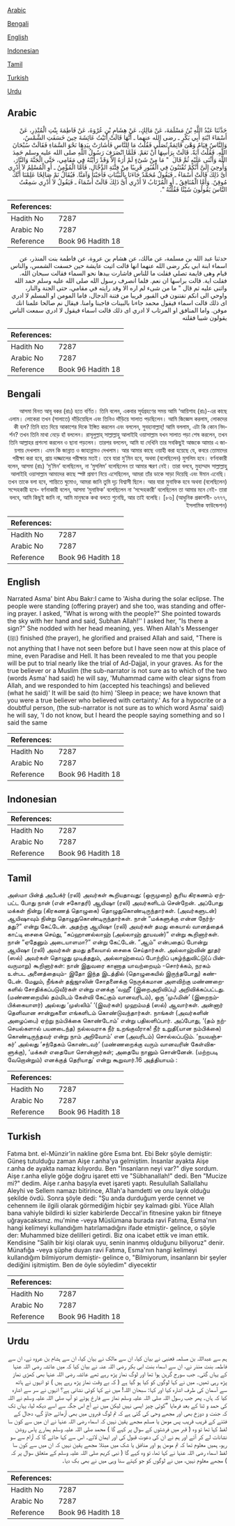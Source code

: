[Arabic](#arabic)

[Bengali](#bengali)

[English](#english)

[Indonesian](#indonesian)

[Tamil](#tamil)

[Turkish](#turkish)

[Urdu](#urdu)

## Arabic


<div dir="rtl" lang="ar" style={{fontSize:'larger',backgroundColor:'#f8f9fa',padding:20}}>
حَدَّثَنَا عَبْدُ اللَّهِ بْنُ مَسْلَمَةَ، عَنْ مَالِكٍ، عَنْ هِشَامِ بْنِ عُرْوَةَ، عَنْ فَاطِمَةَ بِنْتِ الْمُنْذِرِ، عَنْ أَسْمَاءَ ابْنَةِ أَبِي بَكْرٍ ـ رضى الله عنهما ـ أَنَّهَا قَالَتْ أَتَيْتُ عَائِشَةَ حِينَ خَسَفَتِ الشَّمْسُ، وَالنَّاسُ قِيَامٌ وَهْىَ قَائِمَةٌ تُصَلِّي فَقُلْتُ مَا لِلنَّاسِ فَأَشَارَتْ بِيَدِهَا نَحْوَ السَّمَاءِ فَقَالَتْ سُبْحَانَ اللَّهِ‏.‏ فَقُلْتُ آيَةٌ‏.‏ قَالَتْ بِرَأْسِهَا أَنْ نَعَمْ‏.‏ فَلَمَّا انْصَرَفَ رَسُولُ اللَّهِ صلى الله عليه وسلم حَمِدَ اللَّهَ وَأَثْنَى عَلَيْهِ ثُمَّ قَالَ ‏ "‏ مَا مِنْ شَىْءٍ لَمْ أَرَهُ إِلاَّ وَقَدْ رَأَيْتُهُ فِي مَقَامِي، حَتَّى الْجَنَّةَ وَالنَّارَ، وَأُوحِيَ إِلَىَّ أَنَّكُمْ تُفْتَنُونَ فِي الْقُبُورِ قَرِيبًا مِنْ فِتْنَةِ الدَّجَّالِ، فَأَمَّا الْمُؤْمِنُ ـ أَوِ الْمُسْلِمُ لاَ أَدْرِي أَىَّ ذَلِكَ قَالَتْ أَسْمَاءُ ـ فَيَقُولُ مُحَمَّدٌ جَاءَنَا بِالْبَيِّنَاتِ فَأَجَبْنَا وَآمَنَّا‏.‏ فَيُقَالُ نَمْ صَالِحًا عَلِمْنَا أَنَّكَ مُوقِنٌ‏.‏ وَأَمَّا الْمُنَافِقُ ـ أَوِ الْمُرْتَابُ لاَ أَدْرِي أَىَّ ذَلِكَ قَالَتْ أَسْمَاءُ ـ فَيَقُولُ لاَ أَدْرِي سَمِعْتُ النَّاسَ يَقُولُونَ شَيْئًا فَقُلْتُهُ ‏"‏‏.‏
</div>
<div style={{backgroundColor:'#f8f9fa',padding:20, marginBottom: 10}}><table> <thead> <tr> <th>References:</th> <th></th> </tr> </thead> <tbody><tr><td>Hadith No</td><td>7287</td></tr><tr><td>Arabic No</td><td>7287</td></tr><tr><td>Reference</td><td>Book 96 Hadith 18</td></tr></tbody></table></div>


<div dir="rtl" lang="ar" style={{fontSize:'larger',backgroundColor:'#f8f9fa',padding:20}}>
حدثنا عبد الله بن مسلمة، عن مالك، عن هشام بن عروة، عن فاطمة بنت المنذر، عن اسماء ابنة ابي بكر رضى الله عنهما انها قالت اتيت عايشة حين خسفت الشمس، والناس قيام وهى قايمة تصلي فقلت ما للناس فاشارت بيدها نحو السماء فقالت سبحان الله. فقلت اية. قالت براسها ان نعم. فلما انصرف رسول الله صلى الله عليه وسلم حمد الله واثنى عليه ثم قال " ما من شىء لم اره الا وقد رايته في مقامي، حتى الجنة والنار، واوحي الى انكم تفتنون في القبور قريبا من فتنة الدجال، فاما المومن او المسلم لا ادري اى ذلك قالت اسماء فيقول محمد جاءنا بالبينات فاجبنا وامنا. فيقال نم صالحا علمنا انك موقن. واما المنافق او المرتاب لا ادري اى ذلك قالت اسماء فيقول لا ادري سمعت الناس يقولون شييا فقلته
</div>
<div style={{backgroundColor:'#f8f9fa',padding:20, marginBottom: 10}}><table> <thead> <tr> <th>References:</th> <th></th> </tr> </thead> <tbody><tr><td>Hadith No</td><td>7287</td></tr><tr><td>Arabic No</td><td>7287</td></tr><tr><td>Reference</td><td>Book 96 Hadith 18</td></tr></tbody></table></div>

## Bengali


<div dir="rtl" lang="bn" style={{fontSize:'larger',backgroundColor:'#f8f9fa',padding:20}}>
আসমা বিনত আবূ বকর (রাঃ) হতে বর্ণিত। তিনি বলেন, একবার সূর্যগ্রহণের সময় আমি ‘আয়িশাহ (রাঃ)-এর কাছে এলাম। লোকেরা তখন (সালাতে) দাঁড়িয়েছিল এবং তিনিও দাঁড়িয়ে সালাত পড়ছিলেন। আমি জিজ্ঞেস করলাম, লোকদের কী হল? তিনি হাত দিয়ে আকাশের দিকে ইঙ্গিত করলেন এবং বললেন, সুবহানাল্লাহ্! আমি বললাম, এটা কি কোন নিদর্শন? তখন তিনি মাথা নেড়ে হাঁ বললেন। রাসূলুল্লাহ্ সাল্লাল্লাহু আলাইহি ওয়াসাল্লাম যখন সালাত পড়া শেষ করলেন, তখন তিনি আল্লাহর প্রশংসা করলেন ও ছানা পড়লেন। তারপর বললেন, আমি যা দেখিনি তার সবকিছুই আজকে আমার এ জায়গায় দেখলাম। এমন কি জান্নাত ও জাহান্নামও দেখলাম। আর আমার কাছে ওয়াহী করা হয়েছে যে, কবরে তোমাদের পরীক্ষা করা হবে, প্রায় দাজ্জালের পরীক্ষার মতই। তবে যারা মু’মিন হবে, অথবা (বলেছিলেন) মুসলিম হবে। বর্ণনাকারী বলেন, আসমা (রাঃ) ‘মু’মিন’ বলেছিলেন, না ‘মুসলিম’ বলেছিলেন তা আমার স্মরণ নেই। তারা বলবে, মুহাম্মাদ সাল্লাল্লাহু আলাইহি ওয়াসাল্লাম আমাদের কাছে স্পষ্ট প্রমাণ নিয়ে এসেছিলেন, আমরা তাঁর ডাকে সাড়া দিয়েছি এবং ঈমান এনেছি। তখন তাকে বলা হবে, শান্তিতে ঘুমোও, আমরা জানি তুমি দৃঢ় বিশ্বাসী ছিলে। আর যারা মুনাফিক হবে অথবা (বলেছিলেন) সন্দেহকারী হবে- বর্ণনাকারী বলেন, আসমা ‘মুনাফিক’ বলেছিলেন না ‘সন্দেহকারী’ বলেছিলেন তা আমার মনে নেই- তারা বলবে, আমি কিছুই জানি না, আমি মানুষকে কথা বলতে শুনেছি, আর তাই বলেছি। [৮৬] (আধুনিক প্রকাশনী- ৬৭৭৭, ইসলামিক ফাউন্ডেশন)
</div>
<div style={{backgroundColor:'#f8f9fa',padding:20, marginBottom: 10}}><table> <thead> <tr> <th>References:</th> <th></th> </tr> </thead> <tbody><tr><td>Hadith No</td><td>7287</td></tr><tr><td>Arabic No</td><td>7287</td></tr><tr><td>Reference</td><td>Book 96 Hadith 18</td></tr></tbody></table></div>

## English


<div dir="ltr" lang="en" style={{fontSize:'larger',backgroundColor:'#f8f9fa',padding:20}}>
Narrated Asma' bint Abu Bakr:I came to 'Aisha during the solar eclipse. The people were standing (offering prayer) and she too, was standing and offering prayer. I asked, "What is wrong with the people?" She pointed towards the sky with her hand and said, Subhan Allah!'' I asked her, "Is there a sign?" She nodded with her head meaning, yes. When Allah's Messenger (ﷺ) finished (the prayer), he glorified and praised Allah and said, "There is not anything that I have not seen before but I have seen now at this place of mine, even Paradise and Hell. It has been revealed to me that you people will be put to trial nearly like the trial of Ad-Dajjal, in your graves. As for the true believer or a Muslim (the sub-narrator is not sure as to which of the two (words Asma' had said) he will say, 'Muhammad came with clear signs from Allah, and we responded to him (accepted his teachings) and believed (what he said)' It will be said (to him) 'Sleep in peace; we have known that you were a true believer who believed with certainty.' As for a hypocrite or a doubtful person, (the sub-narrator is not sure as to which word Asma' said) he will say, 'I do not know, but I heard the people saying something and so I said the same
</div>
<div style={{backgroundColor:'#f8f9fa',padding:20, marginBottom: 10}}><table> <thead> <tr> <th>References:</th> <th></th> </tr> </thead> <tbody><tr><td>Hadith No</td><td>7287</td></tr><tr><td>Arabic No</td><td>7287</td></tr><tr><td>Reference</td><td>Book 96 Hadith 18</td></tr></tbody></table></div>

## Indonesian


<div dir="ltr" lang="id" style={{fontSize:'larger',backgroundColor:'#f8f9fa',padding:20}}>

</div>
<div style={{backgroundColor:'#f8f9fa',padding:20, marginBottom: 10}}><table> <thead> <tr> <th>References:</th> <th></th> </tr> </thead> <tbody><tr><td>Hadith No</td><td>7287</td></tr><tr><td>Arabic No</td><td>7287</td></tr><tr><td>Reference</td><td>Book 96 Hadith 18</td></tr></tbody></table></div>

## Tamil


<div dir="ltr" lang="ta" style={{fontSize:'larger',backgroundColor:'#f8f9fa',padding:20}}>
அஸ்மா பின்த் அபீபக்ர் (ரலி) அவர்கள் கூறியதாவது: (ஒருமுறை) சூரிய கிரகணம் ஏற்பட்ட போது நான் (என் சகோதரி) ஆயிஷா (ரலி) அவர்களிடம் சென்றேன். அப்போது மக்கள் நின்று (கிரகணத் தொழுகை) தொழுதுகொண்டிருந்தார்கள். (அவர்களுடன்) ஆயிஷாவும் நின்று தொழுதுகொண்டிருந்தார்கள். நான் “மக்களுக்கு என்ன நேர்ந்தது?” என்று கேட்டேன். அதற்கு ஆயிஷா (ரலி) அவர்கள் தமது கையால் வானத்தைக் காட்டி சைகை செய்து, “சுப்ஹானல்லாஹ் (அல்லாஹ் தூயவன்)” என்று கூறினார்கள். நான் “ஏதேனும் அடையாளமா?” என்று கேட்டேன். “ஆம்” என்பதைப் போன்று ஆயிஷா (ரலி) அவர்கள் தமது தலையால் சைகை செய்தார்கள். அல்லாஹ்வின் தூதர் (ஸல்) அவர்கள் தொழுது முடித்ததும், அல்லாஹ்வைப் போற்றிப் புகழ்ந்துவிட்டு(ப் பின்வருமாறு) கூறினார்கள்: நான் இதுவரை காணாத யாவற்றையும் -சொர்க்கம், நரகம் உள்பட அனைத்தையும்- இதோ இந்த இடத்தில் (தொழுகையில் இருந்தபோது) கண்டேன். மேலும், நீங்கள் தஜ்ஜாலின் சோதனைக்கு நெருக்கமான அளவிற்கு மண்ணறைகளில் சோதிக்கப்படுவீர்கள் என்று எனக்கு ‘வஹீ’ (இறைஅறிவிப்பு) அறிவிக்கப்பட்டது. (மண்ணறையில் தம்மிடம் கேள்வி கேட்கும் வானவரிடம்), ஒரு ‘முஃமின்’ (இறைநம்பிக்கையாளர்) அல்லது ‘முஸ்லிம்’ ‘(இவர்கள்) முஹம்மத் (ஸல்) ஆவார்கள். அன்னார் தெளிவான சான்றுகளை எங்களிடம் கொண்டுவந்தார்கள். நாங்கள் (அவர்களின் அழைப்பை) ஏற்று நம்பிக்கை கொண்டோம்’ என்று பதிலளிப்பார். அப்போது, ‘(தம் நற்செயல்களால் பயனடைந்த) நல்லவராக நீர் உறங்குவீராக! நீர் உறுதி(யான நம்பிக்கை) கொண்டிருந்தவர் என்று நாம் அறிவோம்’ என (அவரிடம்) சொல்லப்படும். ‘நயவஞ்சகர்’ அல்லது ‘சந்தேகம் கொண்டவர்’ (மண்ணறைக்கு வரும் வானவரின் கேள்விகளுக்கு), ‘மக்கள் எதையோ சொன்னார்கள்; அதையே நானும் சொன்னேன். (மற்றபடி வேறொன்றும்) எனக்குத் தெரியாது’ என்று கூறுவார்.16 அத்தியாயம் :
</div>
<div style={{backgroundColor:'#f8f9fa',padding:20, marginBottom: 10}}><table> <thead> <tr> <th>References:</th> <th></th> </tr> </thead> <tbody><tr><td>Hadith No</td><td>7287</td></tr><tr><td>Arabic No</td><td>7287</td></tr><tr><td>Reference</td><td>Book 96 Hadith 18</td></tr></tbody></table></div>

## Turkish


<div dir="ltr" lang="tr" style={{fontSize:'larger',backgroundColor:'#f8f9fa',padding:20}}>
Fatıma bnt. el-Münzir'in nakline göre Esma bnt. Ebi Bekr şöyle demiştir: Güneş tutulduğu zaman Aişe r.anha'ya gelmiştim. İnsanlar ayakta Aişe r.anha de ayakta namaz kılıyordu. Ben "İnsanların neyi var?" diye sordum. Aişe r.anha eliyle göğe doğru işaret etti ve "Sübhanallah!" dedi. Ben "Mucize mi?" dedim. Aişe r.anha başıyla evet işareti yaptı. Resulullah Sallallahu Aleyhi ve Sellem namazı bitirince, A1lah'a hamdetti ve onu layık olduğu şekilde övdü. Sonra şöyle dedi: "Şu anda durduğum yerde cennet ve cehennem ile ilgili olarak görmediğim hiçbir şey kalmadı gibi. Yüce Allah bana vahiyle bildirdi ki sizler kabirlerde Deccal'in fitnesine yakın bir fitneye uğrayacaksınız. mu'mine -veya Müslümana burada ravi Fatıma, Esma'nın hangi kelimeyi kullandığım hatırlamadığını ifade etmiştir- gelince, o şöyle der: Muhammed bize delilleri getirdi. Biz ona icabet ettik ve iman ettik. Kendisine "Salih bir kişi olarak uyu, senin inanmış olduğunu biliyoruz" denir. Münafığa -veya şüphe duyan ravi Fatıma, Esma'nın hangi kelimeyi kullandığım bilmiyorum demiştir- gelince o, "Bilmiyorum, insanların bir şeyler dediğini işitmiştim. Ben de öyle söyledim" diyecektir
</div>
<div style={{backgroundColor:'#f8f9fa',padding:20, marginBottom: 10}}><table> <thead> <tr> <th>References:</th> <th></th> </tr> </thead> <tbody><tr><td>Hadith No</td><td>7287</td></tr><tr><td>Arabic No</td><td>7287</td></tr><tr><td>Reference</td><td>Book 96 Hadith 18</td></tr></tbody></table></div>

## Urdu


<div dir="rtl" lang="ur" style={{fontSize:'larger',backgroundColor:'#f8f9fa',padding:20}}>
ہم سے عبداللہ بن مسلمہ قعنبی نے بیان کیا، ان سے مالک نے بیان کیا، ان سے ہشام بن عروہ نے، ان سے فاطمہ بنت منذر نے، ان سے اسماء بنت ابی بکر رضی اللہ عنہ نے بیان کیا کہ میں عائشہ رضی اللہ عنہا کے یہاں گئی۔ جب سورج گرہن ہوا تھا اور لوگ نماز پڑھ رہے تھے عائشہ رضی اللہ عنہا بھی کھڑی نماز پڑھ رہی تھیں۔ میں نے کہا لوگوں کو کیا ہو گیا ہے ( کہ بے وقت نماز پڑھ رہے ہیں ) تو انہوں نے ہاتھ سے آسمان کی طرف اشارہ کیا اور کہا: سبحان اللہ! میں نے کہا کوئی نشانی ہے؟ انہوں نے سر سے اشارہ کیا کہ ہاں۔ پھر جب رسول اللہ صلی اللہ علیہ وسلم نماز سے فارغ ہوئے تو آپ صلی اللہ علیہ وسلم نے اللہ کی حمد و ثنا کے بعد فرمایا ”کوئی چیز ایسی نہیں لیکن میں نے آج اس جگہ سے اسے دیکھ لیا، یہاں تک کہ جنت و دوزخ بھی اور مجھے وحی کی گئی ہے کہ تم لوگ قبروں میں بھی آزمائے جاؤ گے، دجال کے فتنے کے قریب قریب پس مومن یا مسلم مجھے یقین نہیں کہ اسماء رضی اللہ عنہا نے ان میں سے کون سا لفظ کہا تھا تو وہ ( قبر میں فرشتوں کے سوال پر کہے گا ) محمد صلی اللہ علیہ وسلم ہمارے پاس روشن نشانات لے کر آئے اور ہم نے ان کی دعوت قبول کی اور ایمان لائے۔ اس سے کہا جائے گا کہ آرام سے سو رہو، ہمیں معلوم تھا کہ تم مومن ہو اور منافق یا شک میں مبتلا مجھے یقین نہیں کہ ان میں سے کون سا لفظ اسماء رضی اللہ عنہا نے کہا تھا، تو وہ کہے گا ( نبی کریم صلی اللہ علیہ وسلم کے متعلق سوال پر کہ ) مجھے معلوم نہیں، میں نے لوگوں کو جو کہتے سنا وہی میں نے بھی بک دیا۔
</div>
<div style={{backgroundColor:'#f8f9fa',padding:20, marginBottom: 10}}><table> <thead> <tr> <th>References:</th> <th></th> </tr> </thead> <tbody><tr><td>Hadith No</td><td>7287</td></tr><tr><td>Arabic No</td><td>7287</td></tr><tr><td>Reference</td><td>Book 96 Hadith 18</td></tr></tbody></table></div>